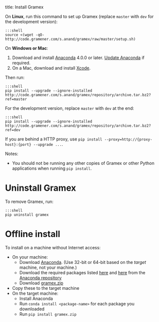 title: Install Gramex

On **Linux**, run this command to set up Gramex (replace `master` with `dev` for the development version):

    :::shell
    source <(wget -qO- http://code.gramener.com/s.anand/gramex/raw/master/setup.sh)

On **Windows or Mac**:

1. Download and install [Anaconda][anaconda] 4.0.0 or later.
   [Update Anaconda][update] if required.
2. On a Mac, download and install [Xcode][xcode].

Then run:

    :::shell
    pip install --upgrade --ignore-installed http://code.gramener.com/s.anand/gramex/repository/archive.tar.bz2?ref=master

For the development version, replace `master` with `dev` at the end:

    :::shell
    pip install --upgrade --ignore-installed http://code.gramener.com/s.anand/gramex/repository/archive.tar.bz2?ref=dev

If you are behind a HTTP proxy, use `pip install --proxy=http://{proxy-host}:{port} --upgrade ...`.

[anaconda]: http://continuum.io/downloads
[update]: http://docs.continuum.io/anaconda/install#updating-from-older-anaconda-versions
[xcode]: https://developer.apple.com/xcode/download/

Notes:

- You should not be running any other copies of Gramex or other Python
  applications when running `pip install`.


# Uninstall Gramex

To remove Gramex, run:

    :::shell
    pip uninstall gramex


# Offline install

To install on a machine without Internet access:

- On your machine:
  - Download [Anaconda][anaconda]. (Use 32-bit or 64-bit based on the *target* machine, not your machine.)
  - Download the required packages listed
    [here](https://code.gramener.com/s.anand/gramex/blob/master/requirements-conda.txt) and
    [here](https://code.gramener.com/s.anand/gramex/blob/master/requirements.txt)
    from the [Anaconda repository](https://repo.continuum.io/pkgs/free/) 
  - Download [gramex.zip](https://code.gramener.com/s.anand/gramex/repository/archive.zip?ref=master)
- Copy these to the target machine
- On the target machine:
  - Install Anaconda
  - Run `conda install <package-name>` for each package you downloaded
  - Run `pip install gramex.zip`
